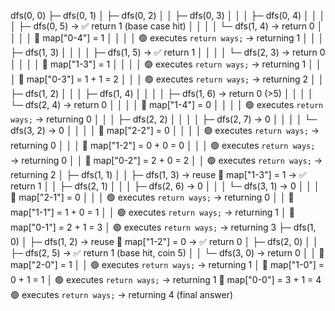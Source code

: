 dfs(0, 0)
 ├─ dfs(0, 1)
 │   ├─ dfs(0, 2)
 │   │   ├─ dfs(0, 3)
 │   │   │   ├─ dfs(0, 4)
 │   │   │   │   ├─ dfs(0, 5) → ✅ return 1 (base case hit)
 │   │   │   │   └─ dfs(1, 4) → return 0
 │   │   │   │   💾 map["0-4"] = 1
 │   │   │   │   🟢 executes `return ways;` → returning 1
 │   │   │   ├─ dfs(1, 3)
 │   │   │   │   ├─ dfs(1, 5) → ✅ return 1
 │   │   │   │   └─ dfs(2, 3) → return 0
 │   │   │   │   💾 map["1-3"] = 1
 │   │   │   │   🟢 executes `return ways;` → returning 1
 │   │   │   💾 map["0-3"] = 1 + 1 = 2
 │   │   │   🟢 executes `return ways;` → returning 2
 │   │   ├─ dfs(1, 2)
 │   │   │   ├─ dfs(1, 4)
 │   │   │   │   ├─ dfs(1, 6) → return 0 (>5)
 │   │   │   │   └─ dfs(2, 4) → return 0
 │   │   │   │   💾 map["1-4"] = 0
 │   │   │   │   🟢 executes `return ways;` → returning 0
 │   │   │   ├─ dfs(2, 2)
 │   │   │   │   ├─ dfs(2, 7) → 0
 │   │   │   │   └─ dfs(3, 2) → 0
 │   │   │   │   💾 map["2-2"] = 0
 │   │   │   │   🟢 executes `return ways;` → returning 0
 │   │   │   💾 map["1-2"] = 0 + 0 = 0
 │   │   │   🟢 executes `return ways;` → returning 0
 │   │   💾 map["0-2"] = 2 + 0 = 2
 │   │   🟢 executes `return ways;` → returning 2
 │   ├─ dfs(1, 1)
 │   │   ├─ dfs(1, 3) → reuse 💾 map["1-3"] = 1 → ✅ return 1
 │   │   ├─ dfs(2, 1)
 │   │   │   ├─ dfs(2, 6) → 0
 │   │   │   └─ dfs(3, 1) → 0
 │   │   │   💾 map["2-1"] = 0
 │   │   │   🟢 executes `return ways;` → returning 0
 │   │   💾 map["1-1"] = 1 + 0 = 1
 │   │   🟢 executes `return ways;` → returning 1
 │   💾 map["0-1"] = 2 + 1 = 3
 │   🟢 executes `return ways;` → returning 3
 ├─ dfs(1, 0)
 │   ├─ dfs(1, 2) → reuse 💾 map["1-2"] = 0 → ✅ return 0
 │   ├─ dfs(2, 0)
 │   │   ├─ dfs(2, 5) → ✅ return 1 (base hit, coin 5)
 │   │   └─ dfs(3, 0) → return 0
 │   │   💾 map["2-0"] = 1
 │   │   🟢 executes `return ways;` → returning 1
 │   💾 map["1-0"] = 0 + 1 = 1
 │   🟢 executes `return ways;` → returning 1
💾 map["0-0"] = 3 + 1 = 4
🟢 executes `return ways;` → returning 4 (final answer)
